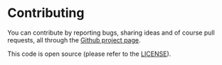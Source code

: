 # Contributing

You can contribute by reporting bugs, sharing ideas and of course pull requests,
all through the [Github project page](https://github.com/springtimesoft/silverstripe-tracking-scripts).

This code is open source (please refer to the [LICENSE](LICENSE)).
